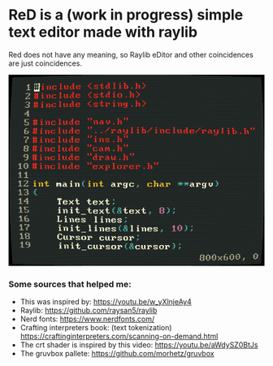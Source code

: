 # ReD is a (work in progress) simple text editor made with raylib

Red does not have any meaning, so Raylib eDitor and other coincidences are just coincidences.

![foto](./imagen2.png)

### Some sources that helped me: 

- This was inspired by: https://youtu.be/w_yXlnjeAy4
- Raylib: https://github.com/raysan5/raylib
- Nerd fonts: https://www.nerdfonts.com/ 
- Crafting interpreters book: (text tokenization) https://craftinginterpreters.com/scanning-on-demand.html
- The crt shader is inspired by this video: https://youtu.be/aWdySZ0BtJs
- The gruvbox pallete: https://github.com/morhetz/gruvbox
